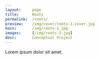 ```yaml
---
layout:     page
title:      Roots
permalink:  /roots/
preview:    /img/cover/roots-1-cover.jpg
main:       /img/roots-1.jpg
images:     [/img/roots-2.jpg]
desc:       Conceptual Project
---
```


Lorem ipsum dolor sit amet.
